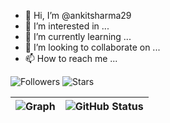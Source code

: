 - 👋 Hi, I’m @ankitsharma29
- 👀 I’m interested in ...
- 🌱 I’m currently learning ...
- 💞️ I’m looking to collaborate on ...
- 📫 How to reach me ...

<!---
ankitsharma29/ankitsharma29 is a ✨ special ✨ repository because its `README.md` (this file) appears on your GitHub profile.
You can click the Preview link to take a look at your changes.
--->


![Followers](https://img.shields.io/github/followers/ankitsharma29?color=%234078c0&style=for-the-badge)
![Stars](https://img.shields.io/github/stars/ankitsharma29?color=4078c0&style=for-the-badge)



![Graph](https://raw.githubusercontent.com/ankitsharma29/github-stats-transparent/master/generated/overview.svg#gh-light-mode-only) | ![GitHub Status](https://github-readme-stats.vercel.app/api?username=ankitsharma29&title_color=4078c0&text_color=333&bg_color=fafafa&icon_color=4078c0&border_radius=6&hide=contribs&show_icons=true&include_all_commits=true&count_private=true)
--- | ---
